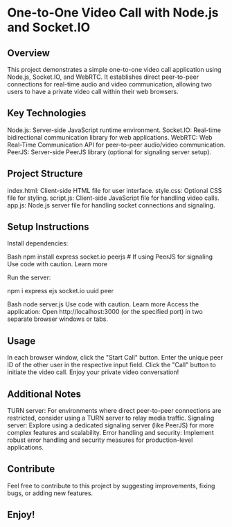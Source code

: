 # One-to-One Video Call with Node.js and Socket.IO

## Overview

This project demonstrates a simple one-to-one video call application using Node.js, Socket.IO, and WebRTC. It establishes direct peer-to-peer connections for real-time audio and video communication, allowing two users to have a private video call within their web browsers.

## Key Technologies

Node.js: Server-side JavaScript runtime environment.
Socket.IO: Real-time bidirectional communication library for web applications.
WebRTC: Web Real-Time Communication API for peer-to-peer audio/video communication.
PeerJS: Server-side PeerJS library (optional for signaling server setup).

## Project Structure

index.html: Client-side HTML file for user interface.
style.css: Optional CSS file for styling.
script.js: Client-side JavaScript file for handling video calls.
app.js: Node.js server file for handling socket connections and signaling.

## Setup Instructions

Install dependencies:

Bash
npm install express socket.io peerjs # If using PeerJS for signaling
Use code with caution. Learn more

Run the server:

npm i express ejs socket.io uuid peer

Bash
node server.js
Use code with caution. Learn more
Access the application:
Open http://localhost:3000 (or the specified port) in two separate browser windows or tabs.

## Usage

In each browser window, click the "Start Call" button.
Enter the unique peer ID of the other user in the respective input field.
Click the "Call" button to initiate the video call.
Enjoy your private video conversation!

## Additional Notes

TURN server: For environments where direct peer-to-peer connections are restricted, consider using a TURN server to relay media traffic.
Signaling server: Explore using a dedicated signaling server (like PeerJS) for more complex features and scalability.
Error handling and security: Implement robust error handling and security measures for production-level applications.

## Contribute

Feel free to contribute to this project by suggesting improvements, fixing bugs, or adding new features.

## Enjoy!
